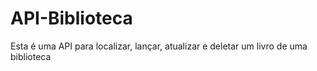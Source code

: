 # API-Biblioteca
Esta é uma API para localizar, lançar, atualizar e deletar  um livro de uma biblioteca
